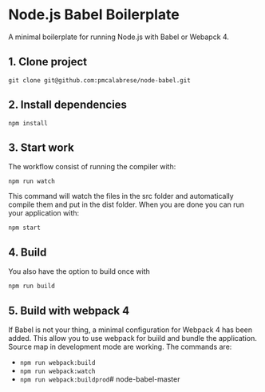 # Node.js Babel Boilerplate
A minimal boilerplate for running Node.js with Babel or Webapck 4.

## 1. Clone project

    git clone git@github.com:pmcalabrese/node-babel.git

## 2. Install dependencies

    npm install

## 3. Start work

The workflow consist of running the compiler with:

    npm run watch

This command will watch the files in the src folder and automatically compile them and put in the dist folder.
When you are done you can run your application with:

    npm start

## 4. Build

You also have the option to build once with

    npm run build

## 5. Build with webpack 4

If Babel is not your thing, a minimal configuration for Webpack 4 has been added. This allow you to use webpack for buiild and bundle the application. Source map in development mode are working.
The commands are:
- `npm run webpack:build`
- `npm run webpack:watch`
- `npm run webpack:buildprod`# node-babel-master
